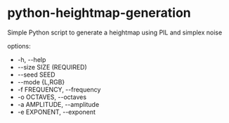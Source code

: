 # python-heightmap-generation
Simple Python script to generate a heightmap using PIL and simplex noise

options:
- -h, --help
- --size SIZE (REQUIRED)
- --seed SEED
- --mode {L,RGB}
- -f FREQUENCY, --frequency
- -o OCTAVES, --octaves
- -a AMPLITUDE, --amplitude
- -e EXPONENT, --exponent
